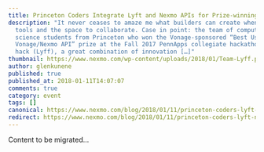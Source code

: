 ```yaml
---
title: Princeton Coders Integrate Lyft and Nexmo APIs for Prize-winning Voice Bot Hack
description: "It never ceases to amaze me what builders can create when given
  tools and the space to collaborate. Case in point: the team of computer
  science students from Princeton who won the Vonage-sponsored “Best Use of a
  Vonage/Nexmo API” prize at the Fall 2017 PennApps collegiate hackathon. Their
  hack (Lyff), a great combination of innovation […]"
thumbnail: https://www.nexmo.com/wp-content/uploads/2018/01/Team-Lyff.png
author: glenkunene
published: true
published_at: 2018-01-11T14:07:07
comments: true
category: event
tags: []
canonical: https://www.nexmo.com/blog/2018/01/11/princeton-coders-lyft-nexmo-apis
redirect: https://www.nexmo.com/blog/2018/01/11/princeton-coders-lyft-nexmo-apis
---
```

Content to be migrated...
